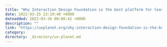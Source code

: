 ```yaml
---
title: "Why Interaction Design Foundation is the best platform for learning UI/UX Design"
date: 2022-03-25 13:19:48 +0000
dateadded: 2022-03-26 00:00:42 +0000
description: ""
link: "https://uxplanet.org/why-interaction-design-foundation-is-the-best-platform-for-learning-ui-ux-design-82a12fc0f426?source=rss----819cc2aaeee0---4"
category:
directory: _directory/ux-planet.md
---
```

